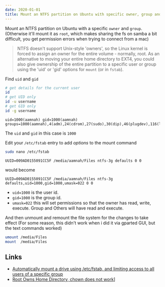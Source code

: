 ```yaml
---
date: 2020-01-01
title: Mount an NTFS partition on Ubuntu with specific owner, group and permissions
---
```


Mount an NTFS partition on Ubuntu with a specific `owner` and `group`. (Otherwise it'll mount it as `root`, which makes sharing the fs on samba a bit difficult, you get permission errors when trying to connect from a mac)

> NTFS doesn't support Unix-style 'owners', so the Linux kernel is forced to assign an owner for the entire volume - normally, root. As an alternative to moving your entire home directory to EXT4, you could also give ownership of the entire partition to a specific user or group using the 'uid' or 'gid' options for `mount` (or in `fstab`).

Find `uid` and `gid`

```bash
# get details for the current user
id
# get UID only
id -u username
# get GID only
id -g username
```

```
uid=1000(aamnah) gid=1000(aamnah) groups=1000(aamnah),4(adm),24(cdrom),27(sudo),30(dip),46(plugdev),116(lpadmin),126(sambashare),128(kvm),130(libvirt),138(docker)
```

The `uid` and `gid` in this case is `1000`

Edit your `/etc/fstab` entry to add _options_ to the mount command

```bash
sudo nano /etc/fstab
```

```
UUID=009AD0155091CC5F /media/aamnah/Files ntfs-3g defaults 0 0
```

would become

```
UUID=009AD0155091CC5F /media/aamnah/Files ntfs-3g
defaults,uid=1000,gid=1000,umask=022 0 0
```

- `uid=1000` is the user id.
- `gid=1000` is the group id.
- `umask=022` this will set permissions so that the owner has read, write, execute. Group and Others will have read and execute.

And then unmount and remount the file system for the changes to take effect (For some reason, this didn't work when i did it via gparted GUI, but the text commands worked)

```bash
umount /media/Files
mount  /media/Files
```

## Links

- [Automatically mount a drive using /etc/fstab, and limiting access to all users of a specific group](https://unix.stackexchange.com/questions/204641/automatically-mount-a-drive-using-etc-fstab-and-limiting-access-to-all-users-o)
- [Root Owns Home Directory, chown does not work](https://askubuntu.com/questions/350580/root-owns-home-directory-chown-does-not-work)]
